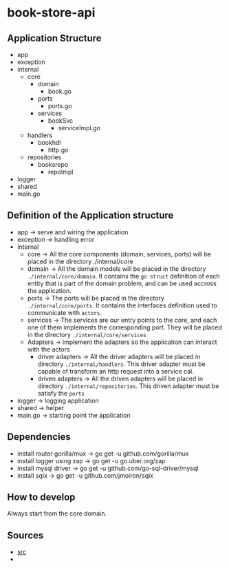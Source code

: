 # book-store-api

## Application Structure
- app
- exception
- internal
    - core
      - domain
        - book.go
      - ports
        - ports.go
      - services
        - bookSvc
          - serviceImpl.go
    - handlers
      - bookhdl
        - http.go
    - repositories
      - booksrepo
        - repoImpl
- logger
- shared
- main.go

## Definition of the Application structure
- app -> serve and wiring the application
- exception -> handling error
- internal
    - core -> All the core components (domain, services, ports) will be placed in the directory ./internal/core
    - domain -> All the domain models will be placed in the directory `./internal/core/domain`. It contains the `go struct` definition of each entity that is part of the domain problem, and can be used accross the application.
    - ports -> The ports will be placed in the directory `./internal/core/ports`. It contains the interfaces definition used to communicate with `actors`.
    - services -> The services are our entry points to the core, and each one of them implements the corresponding port. They will be placed in the directory `./internal/core/services`
    - Adapters -> implement the adapters so the application can interact with the actors
      - driver adapters -> All the driver adapters will be placed in directory `./internal/handlers`. This driver adapter must be capable of transform an http request into a service cal.
      - driven adapters -> All the driven adapters will be placed in directory `./internal/repositories`. This driven adapter must be satisfy the `ports`
- logger -> logging application
- shared -> helper
- main.go -> starting point the application

## Dependencies
- install router gorilla/mux -> go get -u github.com/gorilla/mux
- install logger using zap -> go get -u go.uber.org/zap
- install mysql driver -> go get -u github.com/go-sql-driver/mysql
- install sqlx -> go get -u github.com/jmoiron/sqlx

## How to develop
Always start from the core domain.

## Sources
- [src](https://medium.com/@matiasvarela/hexagonal-architecture-in-go-cfd4e436faa3)
- 